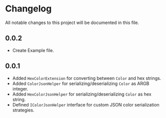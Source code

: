 # Changelog

All notable changes to this project will be documented in this file.

## 0.0.2
- Create Example file.


## 0.0.1
- Added `HexColorExtension` for converting between `Color` and hex strings.
- Added `ColorJsonHelper` for serializing/deserializing `Color` as ARGB integer.
- Added `HexColorJsonHelper` for serializing/deserializing `Color` as hex string.
- Defined `IColorJsonHelper` interface for custom JSON color serialization strategies.

